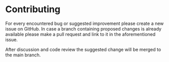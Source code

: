 # Contributing

For every encountered bug or suggested improvement please create a new issue on GitHub. In case a branch containing proposed changes is already available please make a pull request and link to it in the aforementioned issue.

After discussion and code review the suggested change will be merged to the main branch.
